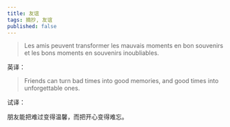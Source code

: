 ```yaml
---
title: 友谊
tags: 摘抄, 友谊
published: false
---
```


> Les amis peuvent transformer les mauvais moments en bon souvenirs et les bons moments en souvenirs inoubliables.

英译：

> Friends can turn bad times into good memories, and good times into unforgettable ones.

试译：

朋友能把难过变得温馨，而把开心变得难忘。